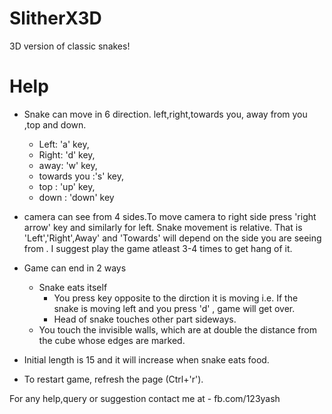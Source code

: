 

# SlitherX3D
3D version of classic snakes!



# Help

+ Snake can move in 6 direction. left,right,towards you, away from you ,top and down.

	+ Left: 'a' key,
	+ Right: 'd' key,
	+ away: 'w' key,
	+ towards you :'s' key,
	+ top : 'up' key,
	+ down : 'down' key
+ camera can see from 4 sides.To move camera to right side press 'right arrow' key and similarly for left.
Snake movement is relative. That is 'Left','Right',Away' and 'Towards' will depend on the side you are seeing from .
I suggest play the game atleast 3-4 times to get hang of it.
+ Game can end in 2 ways
    + Snake eats itself
        + You press key opposite to the dirction it is moving i.e. If the snake is moving left and you press 'd' , game will get over.
        + Head of snake touches other part sideways.
    + You touch the invisible walls, which are at double the distance from the cube whose edges are marked.
+ Initial length is 15 and it will increase when snake eats food.
+ To restart game, refresh the page (Ctrl+'r').


For any help,query or suggestion contact me at - fb.com/123yash 


